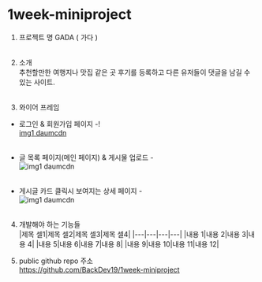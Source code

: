 # 1week-miniproject<br>
1. 프로젝트 명
GADA ( 가다 )<br><br>

2. 소개<br>
추천할만한 여행지나 맛집 같은 곳 후기를 등록하고 다른 유저들이 댓글을 남길 수 있는 사이트.<br><br>

3. 와이어 프레임<br>
- 로그인 & 회원가입 페이지 -!<br>
[img1 daumcdn](https://user-images.githubusercontent.com/80199125/178867162-8e31c105-0c06-41d0-afa6-c774dfe31b31.png)<br><br>

- 글 목록 페이지(메인 페이지) & 게시물 업로드  - <br>
![img1 daumcdn](https://user-images.githubusercontent.com/80199125/178867183-f092b616-4e43-44bc-be04-1f473c2ec4fd.png)<br><br>

- 게시글 카드 클릭시 보여지는 상세 페이지 - <br>
![img1 daumcdn](https://user-images.githubusercontent.com/80199125/178867203-da8d921e-1513-4554-b9a5-ef65fc29dbe9.png)<br><br>

4. 개발해야 하는 기능들<br>
|제목 셀1|제목 셀2|제목 셀3|제목 셀4|
|---|---|---|---|
|내용 1|내용 2|내용 3|내용 4|
|내용 5|내용 6|내용 7|내용 8|
|내용 9|내용 10|내용 11|내용 12|

5. public github repo 주소<br>
https://github.com/BackDev19/1week-miniproject<br><br>
